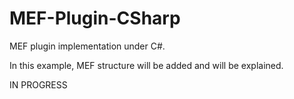 # MEF-Plugin-CSharp
MEF plugin implementation under C#. 

In this example, MEF structure will be added and will be explained. 

IN PROGRESS
